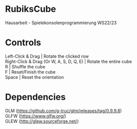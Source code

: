 # RubiksCube
Hausarbeit - Spielekonsolenprogrammierung WS22/23

# Controls
Left-Click & Drag | Rotate the clicked row <br />
Right-Click & Drag (Or W, A, S, D, Q, E) | Rotate the entire cube <br />
R | Shuffle the cube <br />
F | Reset/Finish the cube <br />
Space | Reset the orientation <br />

# Dependencies
GLM (https://github.com/g-truc/glm/releases/tag/0.9.9.8) <br />
GLFW (https://www.glfw.org/) <br />
GLEW (http://glew.sourceforge.net/) <br />
